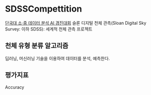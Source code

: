 # SDSSCompettition
[단국대 소·중 데이터 분석 AI 경진대회](https://dacon.io/competitions/official/235638/overview/)
슬론 디지털 천체 관측(Sloan Digital Sky Survey: 이하 SDSS): 세계적 천체 관측 프로젝트
## 천체 유형 분류 알고리즘
딥러닝, 머신러닝 기술을 이용하여 데이터를 분석, 예측한다.
## 평가지표
Accuracy


